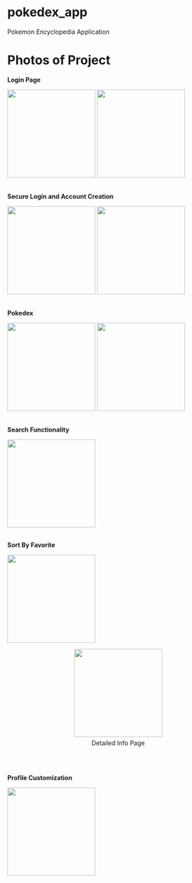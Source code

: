 # pokedex_app
Pokemon Encyclopedia Application

# Photos of Project

<p><strong>Login Page</strong></p>
<img src="https://github.com/user-attachments/assets/4ff751bf-2745-474f-8e14-971783e7a635" width="200">

<img src="https://github.com/user-attachments/assets/f94808c8-6658-4362-8152-cc76f799f6b9" width="200">
<br><br>

<p><strong>Secure Login and Account Creation</strong></p>
<img src="https://github.com/user-attachments/assets/13ff2f0c-c35a-4659-90dc-5c0d01e0dcaa" width="200">

<img src="https://github.com/user-attachments/assets/445a01a7-3d13-4779-bfea-52178e2fcb53" width="200">
<br><br>

<p><strong>Pokedex</strong></p>
<img src="https://github.com/user-attachments/assets/682ce47a-6139-42e9-b6e9-91dfa5381307" width="200">

<img src="https://github.com/user-attachments/assets/db13210c-300e-4a1b-9df9-9361e15c9705" width="200">
<br><br>

<p><strong>Search Functionality</strong></p>
<img src="https://github.com/user-attachments/assets/dfdb303e-faac-4a1e-90f6-e49c9e02813b" width="200">
<br><br>

<p><strong>Sort By Favorite</strong></p>
<img src="https://github.com/user-attachments/assets/7a6a94a8-dc1a-4fbc-acb9-df43a41130e7" width="200">

<figure>
  <img src="https://github.com/user-attachments/assets/8187cf82-8f9c-478a-a361-b188de029923" width="200">
  <figcaption>Detailed Info Page</figcaption>
</figure>
<br><br>

<p><strong>Profile Customization</strong></p>
<img src="https://github.com/user-attachments/assets/20f9bb24-89f7-4110-bfb3-aa8e7978fe16" width="200">

<style>
  figure {
    display: block;
    text-align: center; /* Optional: Centers the image and caption */
  }
  
  figure img {
    display: block;
    margin: 0 auto; /* Optional: Centers the image */
  }
  
  figure figcaption {
    display: block;
    text-align: center; /* Optional: Centers the caption text */
    margin-top: 5px; /* Optional: Adds some space between the image and the caption */
  }
</style>
